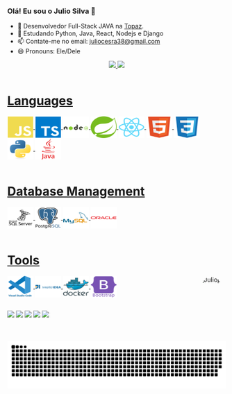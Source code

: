 ### Olá! Eu sou o Julio Silva 👋

- 🔭 Desenvolvedor Full-Stack JAVA na <a href="https://www.topaz.com.uy/pt-br" target="_blank">Topaz</a>.
- 🌱 Estudando Python, Java, React, Nodejs e Django 
- 📫 Contate-me no email: juliocesra38@gmail.com
- 😄 Pronouns: Ele/Dele

<div align="center">
  <a href="https://github.com/juliosilvacesar">
  <img height="180em" src="https://github-readme-stats.vercel.app/api?username=juliosilvacesar&show_icons=true&theme=dark&include_all_commits=true&count_private=true"/>
  <img height="180em" src="https://github-readme-stats.vercel.app/api/top-langs/?username=juliosilvacesar&layout=compact&langs_count=7&theme=dark"/>
</div>
  
<div style="display: inline_block"><br>
  <h1>Languages</h1>
  <img align="center" alt="JulioJs" height="50" width="60" src="https://raw.githubusercontent.com/devicons/devicon/master/icons/javascript/javascript-plain.svg">
  <img align="center" alt="JulioTs" height="50" width="60" src="https://raw.githubusercontent.com/devicons/devicon/master/icons/typescript/typescript-plain.svg">
  <img align="center" alt="JulioNode" height="50" width="60" src="https://github.com/devicons/devicon/blob/master/icons/nodejs/nodejs-original-wordmark.svg">
  <img align="center" alt="JulioSpring" height="50" width="60" src="https://raw.githubusercontent.com/devicons/devicon/master/icons/spring/spring-original.svg">
  <img align="center" alt="JulioReact" height="50" width="60" src="https://raw.githubusercontent.com/devicons/devicon/master/icons/react/react-original.svg">
  <img align="center" alt="JulioHTML" height="50" width="60" src="https://raw.githubusercontent.com/devicons/devicon/master/icons/html5/html5-original.svg">
  <img align="center" alt="JulioCSS" height="50" width="60" src="https://raw.githubusercontent.com/devicons/devicon/master/icons/css3/css3-original.svg">
  <img align="center" alt="JulioPython" height="50" width="60" src="https://raw.githubusercontent.com/devicons/devicon/master/icons/python/python-original.svg">  
  <img align="center" alt="JulioJava" height="50" width="60" src="https://github.com/devicons/devicon/blob/master/icons/java/java-plain-wordmark.svg">
</div>  
<div style="display: inline_block"><br>
  <h1>Database Management</h1>
  <img align="center" alt="JulioJava" height="50" width="60" src="https://raw.githubusercontent.com/devicons/devicon/master/icons/microsoftsqlserver/microsoftsqlserver-plain-wordmark.svg">
  <img align="center" alt="JulioPqSql" height="50" width="60" src="https://github.com/devicons/devicon/blob/master/icons/postgresql/postgresql-original-wordmark.svg">
  <img align="center" alt="JulioMySql" height="50" width="60" src="https://github.com/devicons/devicon/blob/master/icons/mysql/mysql-original-wordmark.svg">
  <img align="center" alt="JulioOracle" height="50" width="60" src="https://raw.githubusercontent.com/devicons/devicon/master/icons/oracle/oracle-original.svg">
</div>  
<div style="display: inline_block"><br>
  <h1>Tools</h1>
  <img align="center" alt="JulioVscodea" height="50" width="60" src="https://raw.githubusercontent.com/devicons/devicon/master/icons/vscode/vscode-original-wordmark.svg">
  <img align="center" alt="JulioEclipse" height="50" width="60" src="https://raw.githubusercontent.com/devicons/devicon/master/icons/intellij/intellij-original-wordmark.svg">
  <img align="center" alt="Julionetbeans" height="50" width="60" src="https://raw.githubusercontent.com/devicons/devicon/master/icons/docker/docker-original-wordmark.svg">
  <img align="center" alt="JulioBoot" height="50" width="60" src="https://raw.githubusercontent.com/devicons/devicon/master/icons/bootstrap/bootstrap-plain-wordmark.svg">
  <img align="right" alt="Juliopic" height="150" style="border-radius:90%"  src="https://1.bp.blogspot.com/-6XjCcT_WlOE/XvPyvlBPjTI/AAAAAAABq20/YvwnSprC_2cOrG9XpNjyVfrf7JK9IiJdwCLcBGAsYHQ/s1600/9108-ichcymv8915505.jpg"> 
</div>
  
 ##
  
<div> 
  <a href="https://www.instagram.com/desenvolvedorarcoiris/" target="_blank"><img src="https://img.shields.io/badge/-Instagram-%23E4405F?style=for-the-badge&logo=instagram&logoColor=white" target="_blank"></a>
 	<a href="https://discord.gg/Julio Silva#4335" target="_blank"><img src="https://img.shields.io/badge/Discord-7289DA?style=for-the-badge&logo=discord&logoColor=white" target="_blank"></a> 
  <a href = "mailto:juliocesra38@gmail.com"><img src="https://img.shields.io/badge/-Gmail-%23333?style=for-the-badge&logo=gmail&logoColor=white" target="_blank"></a>
  <a href="https://www.linkedin.com/in/julio-silva-746814110/" target="_blank"><img src="https://img.shields.io/badge/-LinkedIn-%230077B5?style=for-the-badge&logo=linkedin&logoColor=white" target="_blank"></a> 
  <a href="https://api.whatsapp.com/send?phone=5584987402901" target="_blank"><img src="https://img.shields.io/badge/WhatsApp-25D366?style=for-the-badge&logo=whatsapp&logoColor=white" target="_blank"></a>
  
  ![Snake animation](https://github.com/juliosilvacesar/juliosilvacesar/blob/output/github-contribution-grid-snake.svg)
  
</div>
